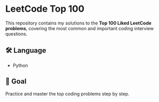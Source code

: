 # LeetCode Top 100

This repository contains my solutions to the **Top 100 Liked LeetCode problems**, covering the most common and important coding interview questions.


## 🛠️ Language

- Python

## 🚀 Goal

Practice and master the top coding problems step by step.
